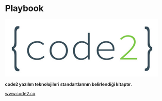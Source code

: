 # Playbook


![Code2 Logo](business/images/code2_logo.jpg)

**code2 yazılım teknolojileri standartlarının belirlendiği kitaptır.**

www.code2.co
